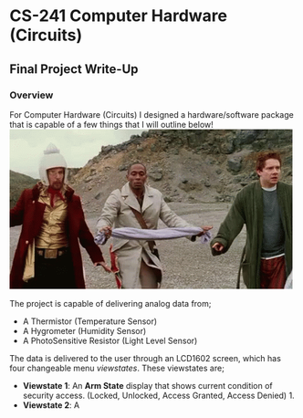 # CS-241 Computer Hardware (Circuits)
## Final Project Write-Up

### Overview
For Computer Hardware (Circuits) I designed a hardware/software package that is capable of a few things that I will outline below!
![Hitchhikers Guide to the Galaxy](https://github.com/sowens23/CS-F311/blob/main/inclasscoding/week1/tenor.gif)

The project is capable of delivering analog data from;
  - A Thermistor (Temperature Sensor) 
  - A Hygrometer (Humidity Sensor)
  - A PhotoSensitive Resistor (Light Level Sensor)

The data is delivered to the user through an LCD1602 screen, which has four changeable menu *viewstates*. These viewstates are;

  - **Viewstate 1**: An **Arm State** display that shows current condition of security access. (Locked, Unlocked, Access Granted, Access Denied)
    1. 
  - **Viewstate 2**: A